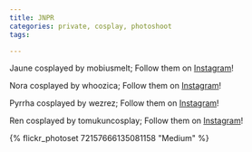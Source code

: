 ```yaml
---
title: JNPR
categories: private, cosplay, photoshoot
tags: 

---
```


Jaune cosplayed by mobiusmelt; Follow them on [Instagram](https://www.instagram.com/mobiusmelt)!

Nora cosplayed by whoozica; Follow them on [Instagram](https://www.instagram.com/whoozica)!

Pyrrha cosplayed by wezrez; Follow them on [Instagram](https://www.instagram.com/wezrez)!

Ren cosplayed by tomukuncosplay; Follow them on [Instagram](https://www.instagram.com/tomukuncosplay)!

{% flickr_photoset 72157666135081158 "Medium" %}